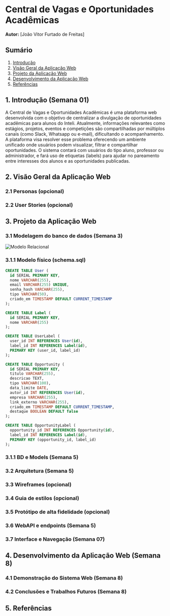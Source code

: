 # Central de Vagas e Oportunidades Acadêmicas

**Autor:** [João Vitor Furtado de Freitas]

## Sumário
1. [Introdução](#1-introdução-semana-01)
2. [Visão Geral da Aplicação Web](#2-visão-geral-da-aplicação-web)
3. [Projeto da Aplicação Web](#3-projeto-da-aplicação-web)
4. [Desenvolvimento da Aplicação Web](#4-desenvolvimento-da-aplicação-web)
5. [Referências](#5-referências)

## 1. Introdução (Semana 01)
A Central de Vagas e Oportunidades Acadêmicas é uma plataforma web desenvolvida com o objetivo de centralizar a divulgação de oportunidades acadêmicas para alunos do Inteli. Atualmente, informações relevantes como estágios, projetos, eventos e competições são compartilhadas por múltiplos canais (como Slack, Whatsapp ou e-mail), dificultando o acompanhamento. A plataforma visa resolver esse problema oferecendo um ambiente unificado onde usuários podem visualizar, filtrar e compartilhar oportunidades. O sistema contará com usuários do tipo aluno, professor ou administrador, e fará uso de etiquetas (labels) para ajudar no pareamento entre interesses dos alunos e as oportunidades publicadas.

## 2. Visão Geral da Aplicação Web

### 2.1 Personas (opcional)


### 2.2 User Stories (opcional)


## 3. Projeto da Aplicação Web

### 3.1 Modelagem do banco de dados (Semana 3)
![Modelo Relacional](modelo-banco.png)

### 3.1.1 Modelo físico (schema.sql)
```sql
CREATE TABLE User (
  id SERIAL PRIMARY KEY,
  nome VARCHAR(255),
  email VARCHAR(255) UNIQUE,
  senha_hash VARCHAR(255),
  tipo VARCHAR(50),
  criado_em TIMESTAMP DEFAULT CURRENT_TIMESTAMP
);

CREATE TABLE Label (
  id SERIAL PRIMARY KEY,
  nome VARCHAR(255)
);

CREATE TABLE UserLabel (
  user_id INT REFERENCES User(id),
  label_id INT REFERENCES Label(id),
  PRIMARY KEY (user_id, label_id)
);

CREATE TABLE Opportunity (
  id SERIAL PRIMARY KEY,
  titulo VARCHAR(255),
  descricao TEXT,
  tipo VARCHAR(100),
  data_limite DATE,
  autor_id INT REFERENCES User(id),
  empresa VARCHAR(255),
  link_externo VARCHAR(255),
  criado_em TIMESTAMP DEFAULT CURRENT_TIMESTAMP,
  destaque BOOLEAN DEFAULT false
);

CREATE TABLE OpportunityLabel (
  opportunity_id INT REFERENCES Opportunity(id),
  label_id INT REFERENCES Label(id),
  PRIMARY KEY (opportunity_id, label_id)
);
```

### 3.1.1 BD e Models (Semana 5)


### 3.2 Arquitetura (Semana 5)


### 3.3 Wireframes (opcional)


### 3.4 Guia de estilos (opcional)


### 3.5 Protótipo de alta fidelidade (opcional)


### 3.6 WebAPI e endpoints (Semana 5)

### 3.7 Interface e Navegação (Semana 07)


## 4. Desenvolvimento da Aplicação Web (Semana 8)

### 4.1 Demonstração do Sistema Web (Semana 8)


### 4.2 Conclusões e Trabalhos Futuros (Semana 8)


## 5. Referências
